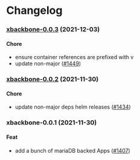 # Changelog<br>


<a name="xbackbone-0.0.3"></a>
### [xbackbone-0.0.3](https://github.com/truecharts/apps/compare/xbackbone-0.0.2...xbackbone-0.0.3) (2021-12-03)

#### Chore

* ensure container references are prefixed with v
* update non-major ([#1449](https://github.com/truecharts/apps/issues/1449))



<a name="xbackbone-0.0.2"></a>
### [xbackbone-0.0.2](https://github.com/truecharts/apps/compare/xbackbone-0.0.1...xbackbone-0.0.2) (2021-11-30)

#### Chore

* update non-major deps helm releases ([#1434](https://github.com/truecharts/apps/issues/1434))



<a name="xbackbone-0.0.1"></a>
### xbackbone-0.0.1 (2021-11-30)

#### Feat

* add  a bunch of mariaDB backed Apps ([#1407](https://github.com/truecharts/apps/issues/1407))
